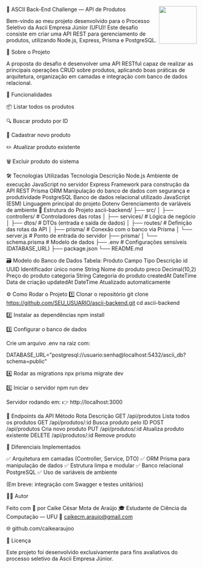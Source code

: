 🚀 ASCII Back-End Challenge — API de Produtos
<img src="https://cdn-icons-png.flaticon.com/512/732/732212.png" width="100" align="right"/>

Bem-vindo ao meu projeto desenvolvido para o Processo Seletivo da Ascii Empresa Júnior (UFU)!
Este desafio consiste em criar uma API REST para gerenciamento de produtos, utilizando Node.js, Express, Prisma e PostgreSQL.

🧠 Sobre o Projeto

A proposta do desafio é desenvolver uma API RESTful capaz de realizar as principais operações CRUD sobre produtos, aplicando boas práticas de arquitetura, organização em camadas e integração com banco de dados relacional.

🧩 Funcionalidades

📦 Listar todos os produtos

🔍 Buscar produto por ID

📝 Cadastrar novo produto

✏️ Atualizar produto existente

🗑️ Excluir produto do sistema

🛠️ Tecnologias Utilizadas
Tecnologia	Descrição
Node.js	Ambiente de execução JavaScript no servidor
Express	Framework para construção da API REST
Prisma ORM	Manipulação do banco de dados com segurança e produtividade
PostgreSQL	Banco de dados relacional utilizado
JavaScript (ESM)	Linguagem principal do projeto
Dotenv	Gerenciamento de variáveis de ambiente
🧱 Estrutura do Projeto
ascii-backend/
├── src/
│   ├── controllers/      # Controladores das rotas
│   ├── services/         # Lógica de negócio
│   ├── dtos/             # DTOs (entrada e saída de dados)
│   ├── routes/           # Definição das rotas da API
│   ├── prisma/           # Conexão com o banco via Prisma
│   └── server.js         # Ponto de entrada do servidor
├── prisma/
│   └── schema.prisma     # Modelo de dados
├── .env                  # Configurações sensíveis (DATABASE_URL)
├── package.json
└── README.md

🗃️ Modelo do Banco de Dados
Tabela: Produto
Campo	Tipo	Descrição
id	UUID	Identificador único
nome	String	Nome do produto
preco	Decimal(10,2)	Preço do produto
categoria	String	Categoria do produto
createdAt	DateTime	Data de criação
updatedAt	DateTime	Atualizado automaticamente

⚙️ Como Rodar o Projeto
1️⃣ Clonar o repositório
git clone https://github.com/SEU_USUARIO/ascii-backend.git
cd ascii-backend

2️⃣ Instalar as dependências
npm install

3️⃣ Configurar o banco de dados

Crie um arquivo .env na raiz com:

DATABASE_URL="postgresql://usuario:senha@localhost:5432/ascii_db?schema=public"

4️⃣ Rodar as migrations
npx prisma migrate dev

5️⃣ Iniciar o servidor
npm run dev


Servidor rodando em:
👉 http://localhost:3000

🧭 Endpoints da API
Método	Rota	Descrição
GET	/api/produtos	Lista todos os produtos
GET	/api/produtos/:id	Busca produto pelo ID
POST	/api/produtos	Cria novo produto
PUT	/api/produtos/:id	Atualiza produto existente
DELETE	/api/produtos/:id	Remove produto

🌟 Diferenciais Implementados

✅ Arquitetura em camadas (Controller, Service, DTO)
✅ ORM Prisma para manipulação de dados
✅ Estrutura limpa e modular
✅ Banco relacional PostgreSQL
✅ Uso de variáveis de ambiente

(Em breve: integração com Swagger e testes unitários)

👨‍💻 Autor

Feito com 💙 por Caike César Mota de Araújo
🎓 Estudante de Ciência da Computação — UFU
📧 caikecm.araujo@gmail.com

🌐 github.com/caikearaujoo

🧾 Licença

Este projeto foi desenvolvido exclusivamente para fins avaliativos do processo seletivo da Ascii Empresa Júnior.
